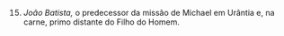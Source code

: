 ﻿15. <em>João Batista,</em> o predecessor da missão de Michael em Urântia e, na carne, primo distante do Filho do Homem.